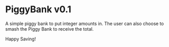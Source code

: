 <h1>PiggyBank v0.1</h1>

<p>A simple piggy bank to put integer amounts in. The user can also choose to smash the Piggy Bank to receive the total.</p> 

<p>Happy Saving!</p>
